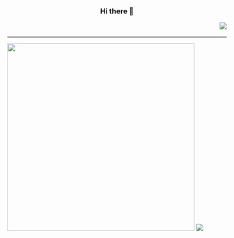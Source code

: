 
<h3> <p align= center>Hi there 👋</p>
  <p align= right>
<img src="https://hits.seeyoufarm.com/api/count/incr/badge.svg?url=https%3A%2F%2Fgithub.com%2Fwkdtjrrms0&count_bg=%23703031&title_bg=%23433E31&icon=github.svg&icon_color=%23FFFFFF&title=Visit&edge_flat=false"/></p>
  </h3>
<hr>
<body>
  <div>
    <img width="430" src="https://github-readme-stats.vercel.app/api?username=wkdtjrrms0&show_icons=true&theme=dark">
    <img src="http://mazassumnida.wtf/api/v2/generate_badge?boj=wkdtjrrms0">
  </div>
</body>
